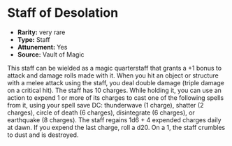 
# Staff of Desolation

* **Rarity:** very rare
* **Type:** Staff
* **Attunement:** Yes
* **Source:** Vault of Magic


This staff can be wielded as a magic quarterstaff that grants a +1 bonus to attack and damage rolls made with it. When you hit an object or structure with a melee attack using the staff, you deal double damage (triple damage on a critical hit). The staff has 10 charges. While holding it, you can use an action to expend 1 or more of its charges to cast one of the following spells from it, using your spell save DC: thunderwave (1 charge), shatter (2 charges), circle of death (6 charges), disintegrate (6 charges), or earthquake (8 charges). The staff regains 1d6 + 4 expended charges daily at dawn. If you expend the last charge, roll a d20. On a 1, the staff crumbles to dust and is destroyed.
